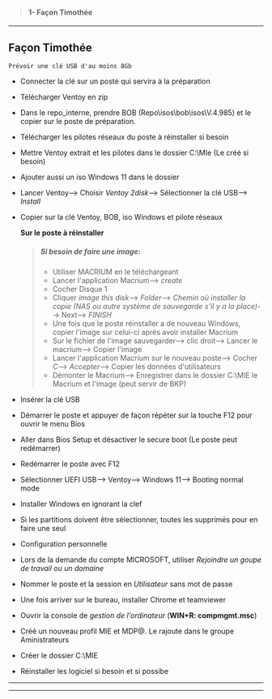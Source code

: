 >#### 1- Façon Timothée
_____________


## Façon Timothée

`Prévoir une clé USB d'au moins 8Gb`
- Connecter la clé sur un poste qui servira à la préparation
- Télécharger Ventoy en zip
- Dans le repo_interne, prendre BOB (Repo\isos\bob\isos\V.4.985) et le copier sur le poste de préparation.
- Télécharger les pilotes réseaux du poste à réinstaller si besoin
- Mettre Ventoy extrait et les pilotes dans le dossier C:\MIe (Le créé si besoin)
- Ajouter aussi un iso Windows 11 dans le dossier
- Lancer Ventoy--> Choisir _Ventoy 2disk_--> Sélectionner la clé USB--> _Install_
- Copier sur la clé Ventoy, BOB, iso Windows et pilote réseaux
  
  **Sur le poste à réinstaller**
  >##### Si besoin de faire une image:
    >- Utiliser MACRIUM en le téléchargeant
    >- Lancer l'application Macrium--> _create_
    >- Cocher Disque 1
    >- Cliquer _image this disk_--> _Folder_--> _Chemin où installer la copie (NAS ou autre système de sauvegarde s'il y a la place)_--> Next--> _FINISH_
    >- Une fois que le poste réinstaller a de nouveau Windows, copier l'image sur celui-ci après avoir installer Macrium
    >- Sur le fichier de l'image sauvegarder--> clic droit--> Lancer le macrium--> Copier l'image
    >- Lancer l'application Macrium sur le nouveau poste--> Cocher _C_--> _Accepter_--> Copier les données d'utilisateurs
    >- Démonter le Macrium--> Enregistrer dans le dossier C:\MIE le Macrium et l'image (peut servir de BKP)
      
  
- Insérer la clé USB
- Démarrer le poste et appuyer de façon répéter sur la touche F12 pour ouvrir le menu Bios
- Aller dans Bios Setup et désactiver le secure boot (Le poste peut redémarrer)
- Redémarrer le poste avec F12
- Sélectionner UEFI USB--> Ventoy--> Windows 11--> Booting normal mode
- Installer Windows en ignorant la clef
- Si les partitions doivent être sélectionner, toutes les supprimés pour en faire une seul
- Configuration personnelle
- Lors de la demande du compte MICROSOFT, utiliser _Rejoindre un goupe de travail ou un domaine_
- Nommer le poste et la session en _Utilisateur_ sans mot de passe
- Une fois arriver sur le bureau, installer Chrome et teamviewer
- Ouvrir la console de _gestion de l'ordinateur_ (**WIN+R: compmgmt.msc**)
- Créé un nouveau profil MIE et MDP@. Le rajoute dans le groupe Aministrateurs
- Créer le dossier C:\MIE
- Réinstaller les logiciel si besoin et si possibe
______________________
______________________

